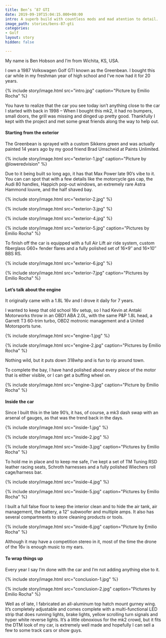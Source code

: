```yaml
---
title: Ben’s ’87 GTI
date: 2019-09-19T15:04:15.000+00:00
intro: A superb build with countless mods and mad atention to detail.
image_path: stories/bens-87-gti
categories:
- Golf
layout: story
hidden: false

---
```

My name is Ben Hobson and I’m from Wichita, KS, USA.

I own a 1987 Volkswagen Golf GTI known as the Greenbean. I bought this car while in my freshman year of high school and I’ve now had it for 20 years.

{% include story/image.html
src="intro.jpg"
caption="Picture by Emilio Rocha"
%}

You have to realize that the car you see today isn’t anything close to the car I started with back in 1998 – When I bought this mk2, it had no bumpers, small doors, the grill was missing and dinged up pretty good. Thankfully I kept with the project and met some great friends along the way to help out.

#### Starting from the exterior

The Greenbean is sprayed with a custom Sikkens green and was actually painted 14 years ago by my good friend Brad Umscheid at Paints Unlimited.

{% include story/image.html
src="exterior-1.jpg"
caption="Picture by @loweredvision"
%}

Due to it being built so long ago, it has that Max Power late 90’s vibe to it. You can can spot that with a few details like the motorcycle gas cap, the Audi 80 handles, Happich pop-out windows, an extremely rare Astra Hammond louvre, and the half shaved bay.

{% include story/image.html
src="exterior-2.jpg"
%}

{% include story/image.html
src="exterior-3.jpg"
%}

{% include story/image.html
src="exterior-4.jpg"
%}

{% include story/image.html
src="exterior-5.jpg"
caption="Pictures by Emilio Rocha"
%}

To finish off the car is equipped with a full Air Lift air ride system, custom fiberglass G60+ fender flares and a fully polished set of 16×9″ and 16×10″ BBS RS.

{% include story/image.html
src="exterior-6.jpg"
%}

{% include story/image.html
src="exterior-7.jpg"
caption="Pictures by Emilio Rocha"
%}

#### Let’s talk about the engine

It originally came with a 1.8L 16v and I drove it daily for 7 years.

I wanted to keep that old school 16v setup, so I had Kevin at Antaki Motorworks throw in an OBD1 ABA 2.0L, with the same P&P 1.8L head, a Garrett T3 60-trim turbo, OBD2 motronic management and a United Motorsports tune.

{% include story/image.html
src="engine-1.jpg"
%}

{% include story/image.html
src="engine-2.jpg"
caption="Pictures by Emilio Rocha"
%}

Nothing wild, but it puts down 318whp and is fun to rip around town.

To complete the bay, I have hand polished about every piece of the motor that is either visible, or I can get a buffing wheel on.

{% include story/image.html
src="engine-3.jpg"
caption="Picture by Emilio Rocha"
%}

#### Inside the car

Since I built this in the late 90’s, it has, of course, a mk3 dash swap with an arsenal of gauges, as that was the trend back in the days.

{% include story/image.html
src="inside-1.jpg"
%}

{% include story/image.html
src="inside-2.jpg"
%}

{% include story/image.html
src="inside-3.jpg"
caption="Pictures by Emilio Rocha"
%}

To hold me in place and to keep me safe, I’ve kept a set of TM Tuning RSD leather racing seats, Schroth harnesses and a fully polished Wiechers roll cage/harness bar.

{% include story/image.html
src="inside-4.jpg"
%}

{% include story/image.html
src="inside-5.jpg"
caption="Pictures by Emilio Rocha"
%}

I built a full false floor to keep the interior clean and to hide the air tank, air management, the battery, a 12″ subwoofer and multiple amps. It also has several compartments to store cleaning products or tools.

{% include story/image.html
src="inside-6.jpg"
caption="Picture by Emilio Rocha"
%}

Although it may have a competition stereo in it, most of the time the drone of the 16v is enough music to my ears.

#### To wrap things up

Every year I say I’m done with the car and I’m not adding anything else to it.

{% include story/image.html
src="conclusion-1.jpg"
%}

{% include story/image.html
src="conclusion-2.jpg"
caption="Pictures by Emilio Rocha"
%}

Well as of late, I fabricated an all-aluminum top hatch mount gurney wing. It’s completely adjustable and comes complete with a multi-functional LED strip that does running lights, brake lights, yellow scrolling turn signals and hyper white reverse lights. It’s a little obnoxious for the mk2 crowd, but it fits the DTM look of my car, is extremely well made and hopefully I can sell a few to some track cars or show guys.